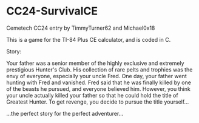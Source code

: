 # CC24-SurvivalCE
Cemetech CC24 entry by TimmyTurner62 and Michael0x18


This is a game for the TI-84 Plus CE calculator, and is coded in C. 

Story:

Your father was a senior member of the highly exclusive and extremely prestigious Hunter's Club. His collection of rare pelts and trophies was the envy of everyone, especially your uncle Fred. One day, your father went hunting with Fred and vanished. Fred said that he was finally killed by one of the beasts he pursued, and everyone believed him. However, you think your uncle actually killed your father so that he could hold the title of Greatest Hunter. To get revenge, you decide to pursue the title yourself...


...the perfect story for the perfect adventurer...



